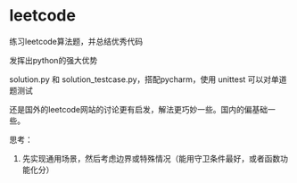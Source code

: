 # leetcode

练习leetcode算法题，并总结优秀代码

发挥出python的强大优势

solution.py 和 solution_testcase.py，搭配pycharm，使用 unittest 可以对单道题测试


还是国外的leetcode网站的讨论更有启发，解法更巧妙一些。国内的偏基础一些。


思考：
1. 先实现通用场景，然后考虑边界或特殊情况（能用守卫条件最好，或者函数功能化分）





